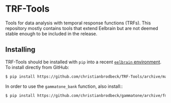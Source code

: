 # TRF-Tools
Tools for data analysis with temporal response functions (TRFs). This repository mostly contains tools that extend Eelbrain but are not deemed stable enough to be included in the release.

## Installing

TRF-Tools should be installed with `pip` into a recent [`eelbrain` environment](https://github.com/christianbrodbeck/Eelbrain/wiki/Installing). To install directly from GitHub:

```Bash
$ pip install https://github.com/christianbrodbeck/TRF-Tools/archive/master.zip
```

In order to use the `gammatone_bank` function, also install::

```bash
$ pip install https://github.com/christianbrodbeck/gammatone/archive/fmax.zip
```
